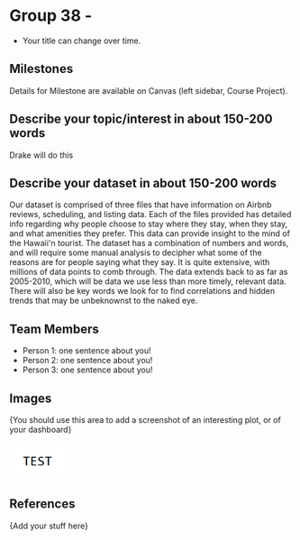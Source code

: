 # Group 38 - 

- Your title can change over time.

## Milestones

Details for Milestone are available on Canvas (left sidebar, Course Project).

## Describe your topic/interest in about 150-200 words

Drake will do this

## Describe your dataset in about 150-200 words
Our dataset is comprised of three files that have information on Airbnb reviews, scheduling, and listing data. Each of the files provided has detailed info regarding why people choose to stay where they stay, when they stay, and what amenities they prefer. This data can provide insight to the mind of the Hawaii'n tourist. The dataset has a combination of numbers and words, and will require some manual analysis to decipher what some of the reasons are for people saying what they say. It is quite extensive, with millions of data points to comb through. The data extends back to as far as 2005-2010, which will be data we use less than more timely, relevant data. There will also be key words we look for to find correlations and hidden trends that may be unbeknownst to the naked eye.

## Team Members

- Person 1: one sentence about you!
- Person 2: one sentence about you!
- Person 3: one sentence about you!

## Images

{You should use this area to add a screenshot of an interesting plot, or of your dashboard}

<img src ="images/test.png" width="100px">

## References

{Add your stuff here}



